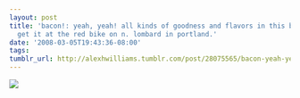```yaml
---
layout: post
title: 'bacon!: yeah, yeah! all kinds of goodness and flavors in this bacony treat.
  get it at the red bike on n. lombard in portland.'
date: '2008-03-05T19:43:36-08:00'
tags: 
tumblr_url: http://alexhwilliams.tumblr.com/post/28075565/bacon-yeah-yeah-all-kinds-of-goodness-and
---
```

<img src="http://24.media.tumblr.com/EXq6qISRE68bjufccQIbOU6T_250.jpg"/>
